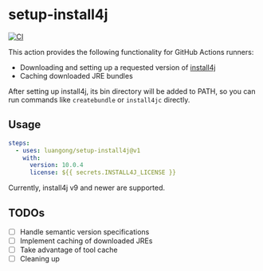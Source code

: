 # setup-install4j

[![CI](https://github.com/luangong/setup-install4j/actions/workflows/ci.yml/badge.svg)](https://github.com/luangong/setup-install4j/actions/workflows/ci.yml)

This action provides the following functionality for GitHub Actions runners:

- Downloading and setting up a requested version of [install4j](https://www.ej-technologies.com/products/install4j/overview.html)
- Caching downloaded JRE bundles

After setting up install4j, its bin directory will be added to PATH, so you can run commands like `createbundle` or `install4jc` directly.

## Usage

```yml
steps:
  - uses: luangong/setup-install4j@v1
    with:
      version: 10.0.4
      license: ${{ secrets.INSTALL4J_LICENSE }}
```

Currently, install4j v9 and newer are supported.

<!--
### Caching JREs

The action has a built-in functionality for caching and restoring JREs for bundling.  It uses [actions/cache](https://github.com/actions/cache) under the hood for caching JRE bundles but requires less configuration settings.  See the [JRE Bundles](https://www.ej-technologies.com/resources/install4j/help/doc/concepts/jreBundles.html) section of the official documentation for more details.
-->

## TODOs

- [ ] Handle semantic version specifications
- [ ] Implement caching of downloaded JREs
- [ ] Take advantage of tool cache
- [ ] Cleaning up
